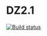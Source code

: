 # DZ2.1
[![Build status](https://ci.appveyor.com/api/projects/status/xrvj86t5laam4yby?svg=true)](https://ci.appveyor.com/project/nanaishere/aqa2-1-2)
